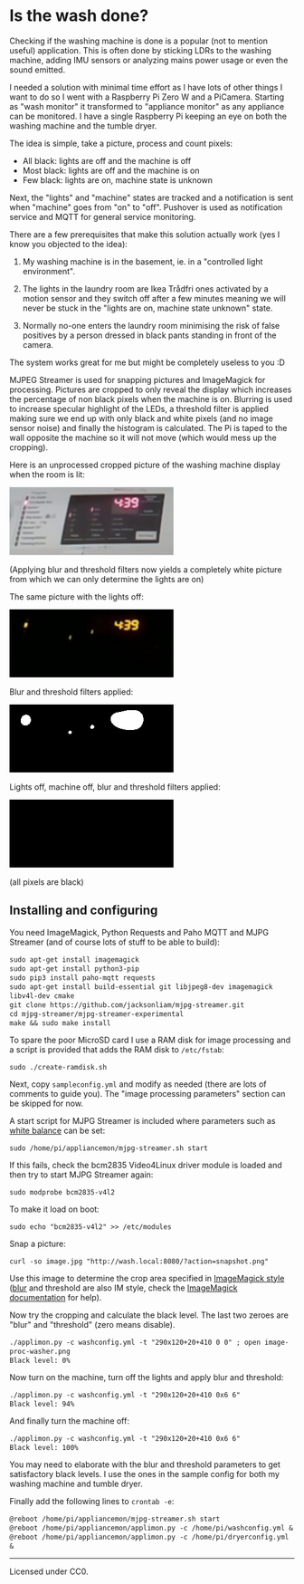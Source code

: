 # Is the wash done?

Checking if the washing machine is done is a popular (not to mention useful) application. This is often done by sticking LDRs to the washing machine, adding IMU sensors or analyzing mains power usage or even the sound emitted.

I needed a solution with minimal time effort as I have lots of other things I want to do so I went with a Raspberry Pi Zero W and a PiCamera. Starting as "wash monitor" it transformed to "appliance monitor" as any appliance can be monitored. I have a single Raspberry Pi keeping an eye on both the washing machine and the tumble dryer.

The idea is simple, take a picture, process and count pixels:

* All black: lights are off and the machine is off
* Most black: lights are off and the machine is on
* Few black: lights are on, machine state is unknown

Next, the "lights" and "machine" states are tracked and a notification is sent when "machine" goes from "on" to "off". Pushover is used as notification service and MQTT for general service monitoring.

There are a few prerequisites that make this solution actually work (yes I know you objected to the idea):

1. My washing machine is in the basement, ie. in a "controlled light environment".

2. The lights in the laundry room are Ikea Trådfri ones activated by a motion sensor and they switch off after a few minutes meaning we will never be stuck in the "lights are on, machine state unknown" state.

3. Normally no-one enters the laundry room minimising the risk of false positives by a person dressed in black pants standing in front of the camera.

The system works great for me but might be completely useless to you :D

MJPEG Streamer is used for snapping pictures and ImageMagick for processing. Pictures are cropped to only reveal the display which increases the percentage of non black pixels when the machine is on. Blurring is used to increase specular highlight of the LEDs, a threshold filter is applied making sure we end up with only black and white pixels (and no image sensor noise) and finally the histogram is calculated. The Pi is taped to the wall opposite the machine so it will not move (which would mess up the cropping).

Here is an unprocessed cropped picture of the washing machine display when the room is lit:

![](images/lights-on.png)

(Applying blur and threshold filters now yields a completely white picture from which we can only determine the lights are on)

The same picture with the lights off:

![](images/lights-off.png)

Blur and threshold filters applied:

![](images/processed.png)

Lights off, machine off, blur and threshold filters applied:

![](images/lights-off-proc.png)

(all pixels are black)


## Installing and configuring

You need ImageMagick, Python Requests and Paho MQTT and MJPG Streamer (and of course lots of stuff to be able to build):

```
sudo apt-get install imagemagick
sudo apt-get install python3-pip
sudo pip3 install paho-mqtt requests
sudo apt-get install build-essential git libjpeg8-dev imagemagick libv4l-dev cmake
git clone https://github.com/jacksonliam/mjpg-streamer.git
cd mjpg-streamer/mjpg-streamer-experimental
make && sudo make install
```

To spare the poor MicroSD card I use a RAM disk for image processing and a script is provided that adds the RAM disk to `/etc/fstab`:

```
sudo ./create-ramdisk.sh
```

Next, copy `sampleconfig.yml` and modify as needed (there are lots of comments to guide you). The "image processing parameters" section can be skipped for now.

A start script for MJPG Streamer is included where parameters such as [white balance](https://discourse.octoprint.org/t/available-mjpg-streamer-configuration-options/1106) can be set:

```
sudo /home/pi/appliancemon/mjpg-streamer.sh start
```

If this fails, check the bcm2835 Video4Linux driver module is loaded and then try to start MJPG Streamer again:

```
sudo modprobe bcm2835-v4l2
```

To make it load on boot:

```
sudo echo "bcm2835-v4l2" >> /etc/modules
```

Snap a picture:

```
curl -so image.jpg "http://wash.local:8080/?action=snapshot.png"
```

Use this image to determine the crop area specified in [ImageMagick style](https://www.imagemagick.org/Usage/crop/#crop) ([blur](https://www.imagemagick.org/Usage/blur/) and threshold are also IM style, check the [ImageMagick documentation](https://www.imagemagick.org/Usage/) for help).

Now try the cropping and calculate the black level. The last two zeroes are "blur" and "threshold" (zero means disable).

```
./applimon.py -c washconfig.yml -t "290x120+20+410 0 0" ; open image-proc-washer.png
Black level: 0%
```

Now turn on the machine, turn off the lights and apply blur and threshold:

```
./applimon.py -c washconfig.yml -t "290x120+20+410 0x6 6"
Black level: 94%
```

And finally turn the machine off:

```
./applimon.py -c washconfig.yml -t "290x120+20+410 0x6 6"
Black level: 100%
```

You may need to elaborate with the blur and threshold parameters to get satisfactory black levels. I use the ones in the sample config for both my washing machine and tumble dryer.

Finally add the following lines to `crontab -e`:

```
@reboot /home/pi/appliancemon/mjpg-streamer.sh start
@reboot /home/pi/appliancemon/applimon.py -c /home/pi/washconfig.yml &
@reboot /home/pi/appliancemon/applimon.py -c /home/pi/dryerconfig.yml &
```

---

Licensed under CC0.
